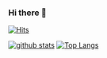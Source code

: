 ### Hi there 👋
[![Hits](https://hits.seeyoufarm.com/api/count/incr/badge.svg?url=https%3A%2F%2Fgithub.com%2Fmoonjikwang&count_bg=%232943CB&title_bg=%23070707&icon=&icon_color=%23E7E7E7&title=hits&edge_flat=true)](https://hits.seeyoufarm.com)


[![github stats](https://github-readme-stats.vercel.app/api?username=moonjikwang)](https://github.com/anuraghazra/github-readme-stats)    [![Top Langs](https://github-readme-stats.vercel.app/api/top-langs/?username=moonjikwang)](https://github.com/anuraghazra/github-readme-stats)
<!--
**moonjikwang/moonjikwang** is a ✨ _special_ ✨ repository because its `README.md` (this file) appears on your GitHub profile.

Here are some ideas to get you started:

- 🔭 I’m currently working on ...
- 🌱 I’m currently learning ...
- 👯 I’m looking to collaborate on ...
- 🤔 I’m looking for help with ...
- 💬 Ask me about ...
- 📫 How to reach me: ...
- 😄 Pronouns: ...
- ⚡ Fun fact: ...
-->
